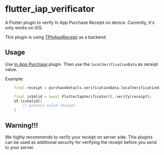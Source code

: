 # flutter_iap_verificator

A Flutter plugin to verify In App Purchase Receipt on device.
Currently, it's only works on iOS.

This plugin is using [TPInAppReceipt](https://github.com/tikhop/TPInAppReceipt) as a backend.
## Usage

Use [In App Purchase](https://pub.dev/packages/in_app_purchase) plugin.
Then use the `localVerificationData` as receipt value.

Example:
```dart
    final receipt = purchaseDetails.verificationData.localVerificationData;

    final isValid = await FlutterIapVerificator(),.verify(receipt);
    if (isValid){
        // process valid receipt.
    }
```


## Warning!!!
We highly recommends to verify your receipt on server side. This plugins can be used as additional security for verifying the receipt before you send to your server.